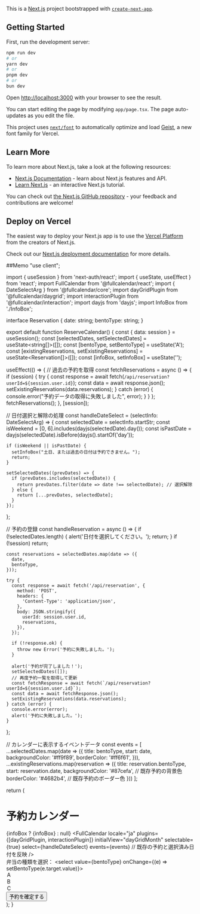 This is a [Next.js](https://nextjs.org) project bootstrapped with [`create-next-app`](https://nextjs.org/docs/app/api-reference/cli/create-next-app).

## Getting Started

First, run the development server:

```bash
npm run dev
# or
yarn dev
# or
pnpm dev
# or
bun dev
```

Open [http://localhost:3000](http://localhost:3000) with your browser to see the result.

You can start editing the page by modifying `app/page.tsx`. The page auto-updates as you edit the file.

This project uses [`next/font`](https://nextjs.org/docs/app/building-your-application/optimizing/fonts) to automatically optimize and load [Geist](https://vercel.com/font), a new font family for Vercel.

## Learn More

To learn more about Next.js, take a look at the following resources:

- [Next.js Documentation](https://nextjs.org/docs) - learn about Next.js features and API.
- [Learn Next.js](https://nextjs.org/learn) - an interactive Next.js tutorial.

You can check out [the Next.js GitHub repository](https://github.com/vercel/next.js) - your feedback and contributions are welcome!

## Deploy on Vercel

The easiest way to deploy your Next.js app is to use the [Vercel Platform](https://vercel.com/new?utm_medium=default-template&filter=next.js&utm_source=create-next-app&utm_campaign=create-next-app-readme) from the creators of Next.js.

Check out our [Next.js deployment documentation](https://nextjs.org/docs/app/building-your-application/deploying) for more details.

##Memo
"use client";

import { useSession } from 'next-auth/react';
import { useState, useEffect } from 'react';
import FullCalendar from '@fullcalendar/react';
import { DateSelectArg } from '@fullcalendar/core';
import dayGridPlugin from '@fullcalendar/daygrid';
import interactionPlugin from '@fullcalendar/interaction';
import dayjs from 'dayjs';
import InfoBox from './InfoBox';

interface Reservation {
  date: string;
  bentoType: string;
}

export default function ReserveCalendar() {
  const { data: session } = useSession();
  const [selectedDates, setSelectedDates] = useState<string[]>([]);
  const [bentoType, setBentoType] = useState<string>('A');
  const [existingReservations, setExistingReservations] = useState<Reservation[]>([]);
  const [infoBox, setInfoBox] = useState<string>('');

  useEffect(() => {
    // 過去の予約を取得
    const fetchReservations = async () => {
      if (session) {
        try {
          const response = await fetch(`/api/reservation?userId=${session.user.id}`);
          const data = await response.json();
          setExistingReservations(data.reservations);
        } catch (error) {
          console.error("予約データの取得に失敗しました", error);
        }
      }
    };
    fetchReservations();
  }, [session]);

  // 日付選択と解除の処理
  const handleDateSelect = (selectInfo: DateSelectArg) => {
    const selectedDate = selectInfo.startStr;
    const isWeekend = [0, 6].includes(dayjs(selectedDate).day());
    const isPastDate = dayjs(selectedDate).isBefore(dayjs().startOf('day'));

    if (isWeekend || isPastDate) {
      setInfoBox("土日、または過去の日付は予約できません。");
      return;
    }

    setSelectedDates((prevDates) => {
      if (prevDates.includes(selectedDate)) {
        return prevDates.filter(date => date !== selectedDate); // 選択解除
      } else {
        return [...prevDates, selectedDate];
      }
    });
  };

  // 予約の登録
  const handleReservation = async () => {
    if (!selectedDates.length) {
      alert('日付を選択してください。');
      return;
    }
    if (!session) return;

    const reservations = selectedDates.map(date => ({
      date,
      bentoType,
    }));

    try {
      const response = await fetch('/api/reservation', {
        method: 'POST',
        headers: {
          'Content-Type': 'application/json',
        },
        body: JSON.stringify({
          userId: session.user.id,
          reservations,
        }),
      });

      if (!response.ok) {
        throw new Error('予約に失敗しました。');
      }

      alert('予約が完了しました！');
      setSelectedDates([]);
      // 再度予約一覧を取得して更新
      const fetchResponse = await fetch(`/api/reservation?userId=${session.user.id}`);
      const data = await fetchResponse.json();
      setExistingReservations(data.reservations);
    } catch (error) {
      console.error(error);
      alert('予約に失敗しました。');
    }
  };

  // カレンダーに表示するイベントデータ
  const events = [
    ...selectedDates.map(date => ({
      title: bentoType,
      start: date,
      backgroundColor: '#ff9f89',
      borderColor: '#ff6f61',
    })),
    ...existingReservations.map(reservation => ({
      title: reservation.bentoType,
      start: reservation.date,
      backgroundColor: '#87cefa', // 既存予約の背景色
      borderColor: '#4682b4',     // 既存予約のボーダー色
    }))
  ];

  return (
    <div>
      <h1>予約カレンダー</h1>
      {infoBox ? <InfoBox mode="warning" severity="medium">{infoBox}</InfoBox> : null}
      <FullCalendar
        locale="ja"
        plugins={[dayGridPlugin, interactionPlugin]}
        initialView="dayGridMonth"
        selectable={true}
        select={handleDateSelect}
        events={events}  // 既存の予約と選択済み日付を反映
      />
      <div>
        <label>弁当の種類を選択：</label>
        <select value={bentoType} onChange={(e) => setBentoType(e.target.value)}>
          <option value="A">A</option>
          <option value="B">B</option>
          <option value="C">C</option>
        </select>
      </div>
      <button onClick={handleReservation}>予約を確定する</button>
    </div>
  );
}


